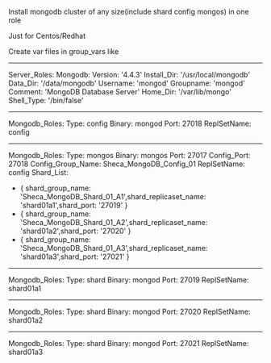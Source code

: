 Install mongodb cluster of any size(include shard config mongos) in one role

Just for Centos/Redhat

Create var files in group_vars like

---
Server_Roles:
  Mongodb:
    Version: '4.4.3'
    Install_Dir: '/usr/local/mongodb'
    Data_Dir: '/data/mongodb'
    Username: 'mongod'
    Groupname: 'mongod'
    Comment: 'MongoDB Database Server'
    Home_Dir: '/var/lib/mongo'
    Shell_Type: '/bin/false'

---
Mongodb_Roles:
  Type: config
  Binary: mongod
  Port: 27018
  ReplSetName: config

---
Mongodb_Roles:
  Type: mongos
  Binary: mongos
  Port: 27017
  Config_Port: 27018
  Config_Group_Name: Sheca_MongoDB_Config_01
  ReplSetName: config
  Shard_List:
  - { shard_group_name: 'Sheca_MongoDB_Shard_01_A1',shard_replicaset_name: 'shard01a1',shard_port: '27019' }
  - { shard_group_name: 'Sheca_MongoDB_Shard_01_A2',shard_replicaset_name: 'shard01a2',shard_port: '27020' }
  - { shard_group_name: 'Sheca_MongoDB_Shard_01_A3',shard_replicaset_name: 'shard01a3',shard_port: '27021' }

---
Mongodb_Roles:
  Type: shard
  Binary: mongod
  Port: 27019
  ReplSetName: shard01a1

---
Mongodb_Roles:
  Type: shard
  Binary: mongod
  Port: 27020
  ReplSetName: shard01a2

 ---
Mongodb_Roles:
  Type: shard
  Binary: mongod
  Port: 27021
  ReplSetName: shard01a3
